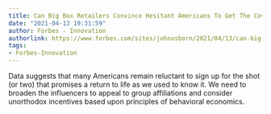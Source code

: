 ```yaml
---
title: Can Big Box Retailers Convince Hesitant Americans To Get The Covid-19 Vaccine?
date: "2021-04-13 19:31:59"
author: Forbes - Innovation
authorlink: https://www.forbes.com/sites/johnosborn/2021/04/13/can-big-box-retailers-convince-hesitant-americans-to-get-the-covid-19-vaccine/
tags:
- Forbes-Innovation
---
```

Data suggests that many Americans  remain reluctant to sign up for the shot (or two) that promises a return to life as we used to know it. We need to broaden the influencers to appeal to group affiliations and consider unorthodox incentives based upon principles of behavioral economics.